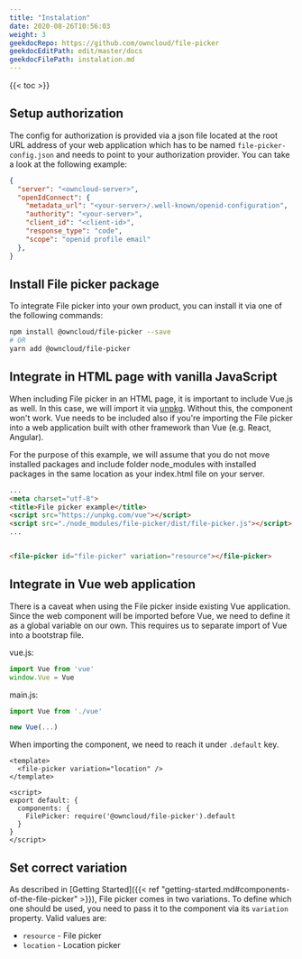 ```yaml
---
title: "Instalation"
date: 2020-08-26T10:56:03
weight: 3
geekdocRepo: https://github.com/owncloud/file-picker
geekdocEditPath: edit/master/docs
geekdocFilePath: instalation.md
---
```


{{< toc >}}

## Setup authorization
The config for authorization is provided via a json file located at the root URL address of your web application which has to be named `file-picker-config.json` and needs to point to your authorization provider. You can take a look at the following example:

```json
{
  "server": "<owncloud-server>",
  "openIdConnect": {
    "metadata_url": "<your-server>/.well-known/openid-configuration",
    "authority": "<your-server>",
    "client_id": "<client-id>",
    "response_type": "code",
    "scope": "openid profile email"
  },
} 
```

## Install File picker package
To integrate File picker into your own product, you can install it via one of the following commands:

```bash
npm install @owncloud/file-picker --save
# OR
yarn add @owncloud/file-picker
```

## Integrate in HTML page with vanilla JavaScript
When including File picker in an HTML page, it is important to include Vue.js as well. In this case, we will import it via [unpkg](https://unpkg.com). Without this, the component won't work. Vue needs to be included also if you're importing the File picker into a web application built with other framework than Vue (e.g. React, Angular).

For the purpose of this example, we will assume that you do not move installed packages and include folder node_modules with installed packages in the same location as your index.html file on your server.

```html
...
<meta charset="utf-8">
<title>File picker example</title>
<script src="https://unpkg.com/vue"></script>
<script src="./node_modules/file-picker/dist/file-picker.js"></script>
...


<file-picker id="file-picker" variation="resource"></file-picker>
```

## Integrate in Vue web application
There is a caveat when using the File picker inside existing Vue application. Since the web component will be imported before Vue, we need to define it as a global variable on our own.
This requires us to separate import of Vue into a bootstrap file.

vue.js:
```js
import Vue from 'vue'
window.Vue = Vue
```

main.js:
```js
import Vue from './vue'

new Vue(...)
```

When importing the component, we need to reach it under `.default` key.

```vuejs
<template>
  <file-picker variation="location" />
</template>

<script>
export default: {
  components: {
    FilePicker: require('@owncloud/file-picker').default
  }
}
</script>
```

## Set correct variation
As described in [Getting Started]({{< ref "getting-started.md#components-of-the-file-picker" >}}), File picker comes in two variations. To define which one should be used, you need to pass it to the component via its `variation` property. Valid values are:
- `resource` - File picker
- `location` - Location picker